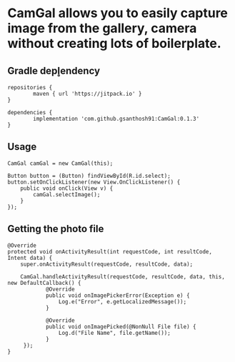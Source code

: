 # CamGal allows you to easily capture image from the gallery, camera without creating lots of boilerplate.

## Gradle depl̥endency

```
repositories {
        maven { url 'https://jitpack.io' }
}

dependencies {
        implementation 'com.github.gsanthosh91:CamGal:0.1.3'
}

```

## Usage

```        
CamGal camGal = new CamGal(this);
        
Button button = (Button) findViewById(R.id.select);
button.setOnClickListener(new View.OnClickListener() {
    public void onClick(View v) {
        camGal.selectImage();
    }
});

```

## Getting the photo file

```
@Override
protected void onActivityResult(int requestCode, int resultCode, Intent data) {
    super.onActivityResult(requestCode, resultCode, data);

    CamGal.handleActivityResult(requestCode, resultCode, data, this, new DefaultCallback() {
            @Override
            public void onImagePickerError(Exception e) {
                Log.e("Error", e.getLocalizedMessage());
            }

            @Override
            public void onImagePicked(@NonNull File file) {
                Log.d("File Name", file.getName());
            }
     });
}

```
